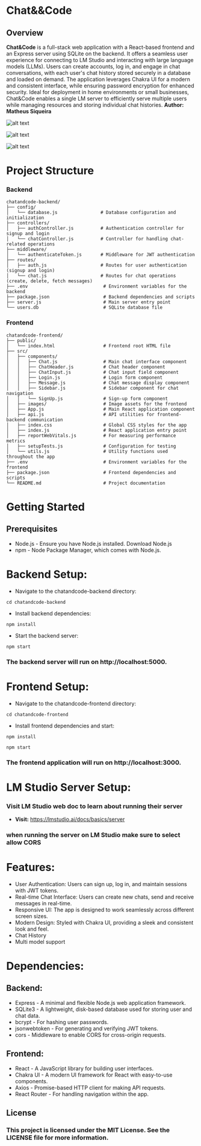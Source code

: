 # Chat&&Code
## Overview
**Chat&Code** is a full-stack web application with a React-based frontend and an Express server using SQLite on the backend. It offers a seamless user experience for connecting to LM Studio and interacting with large language models (LLMs). Users can create accounts, log in, and engage in chat conversations, with each user's chat history stored securely in a database and loaded on demand. The application leverages Chakra UI for a modern and consistent interface, while ensuring password encryption for enhanced security. Ideal for deployment in home environments or small businesses, Chat&Code enables a single LM server to efficiently serve multiple users while managing resources and storing individual chat histories.
**Author: Matheus Siqueira**

![alt text](image.png)

![alt text](image-1.png)

![alt text](image-2.png)

# Project Structure

### Backend
```
chatandcode-backend/
├── config/
│   └── database.js                # Database configuration and initialization
├── controllers/
│   ├── authController.js          # Authentication controller for signup and login
│   └── chatController.js          # Controller for handling chat-related operations
├── middleware/
│   └── authenticateToken.js       # Middleware for JWT authentication
├── routes/
│   ├── auth.js                    # Routes for user authentication (signup and login)
│   └── chat.js                    # Routes for chat operations (create, delete, fetch messages)
├── .env                            # Environment variables for the backend
├── package.json                    # Backend dependencies and scripts
├── server.js                       # Main server entry point
└── users.db                        # SQLite database file
```

### Frontend
```
chatandcode-frontend/
├── public/
│   └── index.html                  # Frontend root HTML file
├── src/
│   ├── components/
│   │   ├── Chat.js                 # Main chat interface component
│   │   ├── ChatHeader.js           # Chat header component
│   │   ├── ChatInput.js            # Chat input field component
│   │   ├── Login.js                # Login form component
│   │   ├── Message.js              # Chat message display component
│   │   ├── Sidebar.js              # Sidebar component for chat navigation
│   │   └── SignUp.js               # Sign-up form component
│   ├── images/                     # Image assets for the frontend
│   ├── App.js                      # Main React application component
│   ├── api.js                      # API utilities for frontend-backend communication
│   ├── index.css                   # Global CSS styles for the app
│   ├── index.js                    # React application entry point
│   ├── reportWebVitals.js          # For measuring performance metrics
│   ├── setupTests.js               # Configuration for testing
│   └── utils.js                    # Utility functions used throughout the app
├── .env                            # Environment variables for the frontend
├── package.json                    # Frontend dependencies and scripts
└── README.md                       # Project documentation
```

# Getting Started
## Prerequisites
- Node.js - Ensure you have Node.js installed. Download Node.js
- npm - Node Package Manager, which comes with Node.js.

# Backend Setup:

- Navigate to the chatandcode-backend directory:

```
cd chatandcode-backend
```

- Install backend dependencies:

```
npm install
```

- Start the backend server:

```
npm start
```

### The backend server will run on http://localhost:5000.

# Frontend Setup:

- Navigate to the chatandcode-frontend directory:

```
cd chatandcode-frontend
```

- Install frontend dependencies and start:

```
npm install
```
```
npm start
```
### The frontend application will run on http://localhost:3000.

# LM Studio Server Setup:
### Visit LM Studio web doc to learn about running their server

- **Visit:** https://lmstudio.ai/docs/basics/server

### when running the server on LM Studio make sure to select allow CORS


# Features:

- User Authentication: Users can sign up, log in, and maintain sessions with JWT tokens.
- Real-time Chat Interface: Users can create new chats, send and receive messages in real-time.
- Responsive UI: The app is designed to work seamlessly across different screen sizes.
- Modern Design: Styled with Chakra UI, providing a sleek and consistent look and feel.
- Chat History
- Multi model support

# Dependencies:
## Backend:

- Express - A minimal and flexible Node.js web application framework.
- SQLite3 - A lightweight, disk-based database used for storing user and chat data.
- bcrypt - For hashing user passwords.
- jsonwebtoken - For generating and verifying JWT tokens.
- cors - Middleware to enable CORS for cross-origin requests.

## Frontend:

- React - A JavaScript library for building user interfaces.
- Chakra UI - A modern UI framework for React with easy-to-use components.
- Axios - Promise-based HTTP client for making API requests.
- React Router - For handling navigation within the app.

## License
### This project is licensed under the MIT License. See the LICENSE file for more information.
